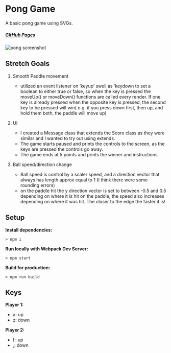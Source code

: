 # Pong Game

A basic pong game using SVGs.

##### [GitHub Pages](https://htichcock.github.io/RED-web-dev-project-03/)


![pong screenshot](https://imgur.com/3YDZ7hA)


## Stretch Goals

1. Smooth Paddle movement
	- utilized an event listener on ‘keyup’ swell as ‘keydown to set a boolean to either true or false, so when the key is pressed the moveUp() or moveDown() functions are called every render. If one key is already pressed when the opposite key is pressed, the second key to be pressed will win( e.g. if you press down first, then up, and hold them both, the paddle will move up)

2. UI
	- I created a Message class that extends the Score class as they were similar and I wanted to try out using extends.
	- The game starts paused and prints the controls to the screen, as the keys are pressed the controls go away.
	- The game ends at 5 points and prints the winner and instructions
3. Ball speed/direction change
	- Ball speed is control by a scaler speed, and a direction vector that always has length approx equal to 1 (I think there were some rounding errors)
	- on the paddle hit the y direction vector is set to between -0.5 and 0.5 depending on where it is hit on the paddle, the speed also increases
 depending on where it was hit. The closer to the edge the faster it is!

## Setup

**Install dependencies:**

`> npm i`

**Run locally with Webpack Dev Server:**

`> npm start`

**Build for production:**

`> npm run build`

## Keys

**Player 1:**
* a: up
* z: down

**Player 2:**
* l : up
* ,: down
